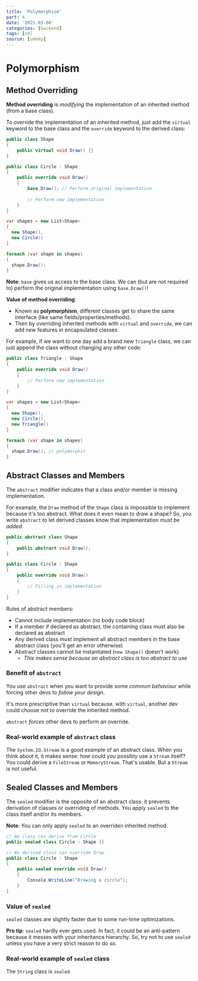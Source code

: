 ```yaml
---
title: 'Polymorphism'
part: 4
date: '2021-03-08'
categories: [backend]
tags: [c#]
source: [udemy]
---
```


# Polymorphism

## Method Overriding

**Method overriding** is _modifying_ the implementation of an inherited method (from a base class).

To override the implementation of an inherited method, just add the `virtual` keyword to the base class and the `override` keyword to the derived class:

```csharp
public class Shape
{
    public virtual void Draw() {}
}

public class Circle : Shape
{
    public override void Draw()
    {
        base.Draw(); // Perform original implementation
        
        // Perform new implementation
    }
}

var shapes = new List<Shape>
{
  new Shape(),
  new Circle()
}

foreach (var shape in shapes)
{
  shape.Draw();
}
```

**Note**: `base` gives us access to the base class. We can (but are not required to) perform the original implementation using `base.Draw()`!

**Value of method overriding**:

* Known as **polymorphism**, different classes get to share the same interface (like same fields/properties/methods).
* Then by overriding inherited methods with `virtual` and `override`, we can add new features in encapsulated classes.

For example, if we want to one day add a brand new `Triangle` class, we can just append the class without changing any other code:

```csharp
public class Triangle : Shape
{
    public override void Draw()
    {
        // Perform new implementation
    }
}

var shapes = new List<Shape>
{
  new Shape(),
  new Circle(),
  new Triangle()
}

foreach (var shape in shapes)
{
  shape.Draw(); // polymorphic
}
```

## Abstract Classes and Members

The `abstract` modifier indicates that a class and/or member is missing implementation.

For example, the `Draw` method of the `Shape` class is impossible to implement because it's too abstract. What does it even mean to draw a shape? So, you write `abstract` to let derived classes know that implementation *must be added*.

```csharp
public abstract class Shape
{
    public abstract void Draw();
}

public class Circle : Shape
{
    public override void Draw()
    {
        // Filling in implementation
    }
}
```

Rules of abstract members:

* Cannot include implementation (no body code block)
* If a member if declared as abstract, the containing class must also be declared as abstract
* Any derived class *must* implement all abstract members in the base abstract class (you'll get an error otherwise)
* Abstract classes cannot be instantiated (`new Shape()` doesn't work)
    * *This makes sense because an abstract class is too abstract to use*

### Benefit of `abstract`

You use `abstract` when you want to provide some *common behaviour* while forcing other devs to *follow your design*.

It's more prescriptive than `virtual` because, with `virtual`, another dev could choose not to override the inherited method.

`abstract` *forces* other devs to perform an override.

### Real-world example of `abstract` class

The `System.IO.Stream` is a good example of an abstract class. When you think about it, it makes sense: how could you possibly use a `Stream` itself? You could derive a `FileStream` or `MemoryStream`. That's usable. But a `Stream` is not useful.

## Sealed Classes and Members

The `sealed` modifier is the opposite of an abstract class: it prevents derivation of classes or overriding of methods. You apply `sealed` to the class itself and/or its members.

**Note**: You can only apply `sealed` to an overriden inherited method.

```csharp
// No class can derive from Circle
public sealed class Circle : Shape {}

// No derived class can override Draw
public class Circle : Shape
{
    public sealed override void Draw()
    {
        Console.WriteLine("Drawing a circle");
    }
}
```

### Value of `sealed`

`sealed` classes are slightly faster due to some run-time optimizations.

**Pro tip**: `sealed` hardly ever gets used. In fact, it could be an anti-pattern because it messes with your inheritance hierarchy. So, try not to use `sealed` unless you have a very strict reason to do so.

### Real-world example of `sealed` class

The `String` class is `sealed`.